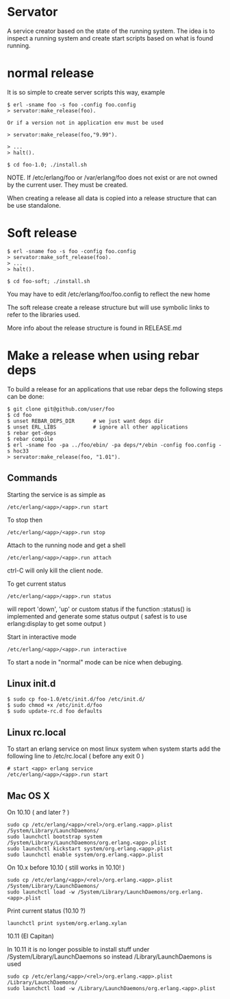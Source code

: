 # Servator

A service creator based on the state of the running system. The idea is
to inspect a running system and create start scripts based on what is
found running.

# normal release

It is so simple to create server scripts this way, example

    $ erl -sname foo -s foo -config foo.config
    > servator:make_release(foo).

    Or if a version not in application env must be used

    > servator:make_release(foo,"9.99").

    > ...
    > halt().

    $ cd foo-1.0; ./install.sh

NOTE. If /etc/erlang/foo or /var/erlang/foo does not exist or
are not owned by the current user. They must be created.

When creating a release all data is copied into a release structure
that can be use standalone.

# Soft release

    $ erl -sname foo -s foo -config foo.config
    > servator:make_soft_release(foo).
    > ...
    > halt().
    
    $ cd foo-soft; ./install.sh

You may have to edit /etc/erlang/foo/foo.config to reflect the new home

The soft release create a release structure but will use symbolic links
to refer to the libraries used.

More info about the release structure is found in RELEASE.md

# Make a release when using rebar deps

To build a release for an applications that use rebar deps the
following steps can be done:

    $ git clone git@github.com/user/foo
    $ cd foo
    $ unset REBAR_DEPS_DIR		# we just want deps dir
    $ unset ERL_LIBS			# ignore all other applications
    $ rebar get-deps
    $ rebar compile
    $ erl -sname foo -pa ../foo/ebin/ -pa deps/*/ebin -config foo.config -s hoc33
    > servator:make_release(foo, "1.01").

## Commands

Starting the service is as simple as

    /etc/erlang/<app>/<app>.run start

To stop then 

    /etc/erlang/<app>/<app>.run stop

Attach to the running node and get a shell

    /etc/erlang/<app>/<app>.run attach

ctrl-C will only kill the client node.

To get current status

    /etc/erlang/<app>/<app>.run status

will report 'down', 'up' or custom status if the function 
<app>:status() is implemented and generate some status output 
( safest is to use erlang:display to get some output )

Start in interactive mode

    /etc/erlang/<app>/<app>.run interactive

To start a node in "normal" mode can be nice when debuging.

## Linux init.d

    $ sudo cp foo-1.0/etc/init.d/foo /etc/init.d/
    $ sudo chmod +x /etc/init.d/foo
    $ sudo update-rc.d foo defaults

## Linux rc.local

To start an erlang service on most linux system when system starts
add the following line to /etc/rc.local ( before any exit 0 )

    # start <app> erlang service
    /etc/erlang/<app>/<app>.run start

## Mac OS X

On 10.10 ( and later ? )

    sudo cp /etc/erlang/<app>/<rel>/org.erlang.<app>.plist /System/Library/LaunchDaemons/
    sudo launchctl bootstrap system /System/Library/LaunchDaemons/org.erlang.<app>.plist
    sudo launchctl kickstart system/org.erlang.<app>.plist
    sudo launchctl enable system/org.erlang.<app>.plist

On 10.x before 10.10 ( still works in 10.10! )

    sudo cp /etc/erlang/<app>/<rel>/org.erlang.<app>.plist /System/Library/LaunchDaemons/
    sudo launchctl load -w /System/Library/LaunchDaemons/org.erlang.<app>.plist

Print current status (10.10 ?)

    launchctl print system/org.erlang.xylan


10.11 (El Capitan)

In 10.11 it is no longer possible to install stuff under /System/Library/LaunchDaemons so instead /Library/LaunchDaemons is used


    sudo cp /etc/erlang/<app>/<rel>/org.erlang.<app>.plist /Library/LaunchDaemons/
    sudo launchctl load -w /Library/LaunchDaemons/org.erlang.<app>.plist
